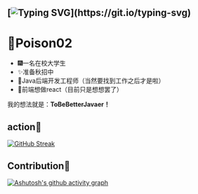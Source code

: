[![Typing SVG](https://readme-typing-svg.demolab.com?font=Lumanosimo&pause=1000&color=F7B1CB&center=true&vCenter=true&width=435&lines=To+Be+Better+Javaer!)](https://git.io/typing-svg)
---
# 🚀Poison02

- 🎆一名在校大学生
- ✨准备秋招中
- 🎉Java后端开发工程师（当然要找到工作之后才是啦）
- 🎊前端想做react（目前只是想想罢了）

我的想法就是：**ToBeBetterJavaer！** 

## action🤖
[![GitHub Streak](https://streak-stats.demolab.com?user=Poison02&theme=one-dark-pro&hide_border=true)](https://git.io/streak-stats)

## Contribution🤖
[![Ashutosh's github activity graph](https://github-readme-activity-graph.vercel.app/graph?username=Poison02&theme=material-palenight)](https://github.com/ashutosh00710/github-readme-activity-graph)
